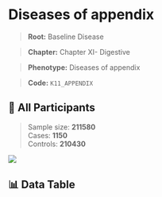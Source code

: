 # Diseases of appendix

> **Root:** Baseline Disease  

> **Chapter:** Chapter XI- Digestive  

> **Phenotype:** Diseases of appendix  

> **Code:** `K11_APPENDIX`

## 🧪 All Participants  
> Sample size: **211580**  
> Cases: **1150**  
> Controls: **210430**
<img src="/Sensitive/Figures/ALL/Baseline/K11_APPENDIX.png"/>

## 📊 Data Table
<CsvTableMRF src="/Sensitive/Data/ALL/Baseline/LG_K11_APPENDIX.csv"/>

